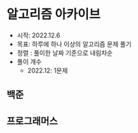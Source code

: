 # 알고리즘 아카이브
- 시작: 2022.12.6
- 목표: 하루에 하나 이상의 알고리즘 문제 풀기
- 정렬 : 풀이한 날짜 기준으로 내림차순
- 풀이 개수
  - 2022.12: 1문제

## 백준

## 프로그래머스
